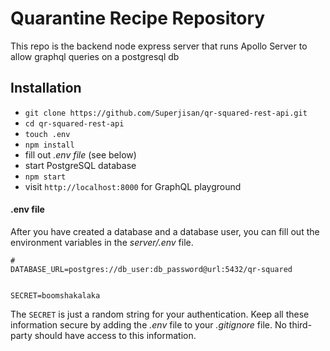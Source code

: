 # Quarantine Recipe Repository

This repo is the backend node express server that runs Apollo Server to allow graphql queries on a postgresql db

## Installation

* `git clone https://github.com/Superjisan/qr-squared-rest-api.git`
* `cd qr-squared-rest-api`
* `touch .env`
* `npm install`
* fill out *.env file* (see below)
* start PostgreSQL database
* `npm start`
* visit `http://localhost:8000` for GraphQL playground

#### .env file

After you have created a database and a database user, you can fill out the environment variables in the *server/.env* file.

```
#
DATABASE_URL=postgres://db_user:db_password@url:5432/qr-squared


SECRET=boomshakalaka
```

The `SECRET` is just a random string for your authentication. Keep all these information secure by adding the *.env* file to your *.gitignore* file. No third-party should have access to this information.


